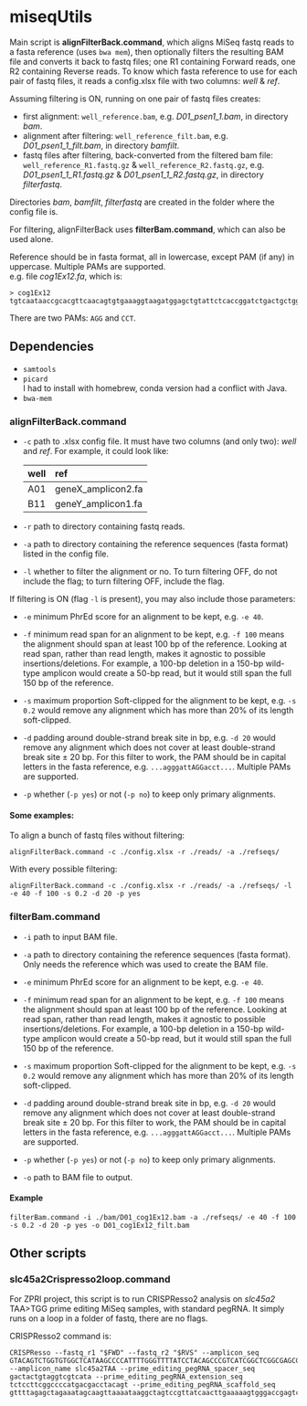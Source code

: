 # miseqUtils

Main script is **alignFilterBack.command**, which aligns MiSeq fastq reads to a fasta reference (uses `bwa mem`), then optionally filters the resulting BAM file and converts it back to fastq files; one R1 containing Forward reads, one R2 containing Reverse reads. To know which fasta reference to use for each pair of fastq files, it reads a config.xlsx file with two columns: _well_ & _ref_.

Assuming filtering is ON, running on one pair of fastq files creates:
* first alignment: `well_reference.bam`, e.g. _D01_psen1_1.bam_, in directory _bam_.
* alignment after filtering: `well_reference_filt.bam`, e.g. _D01_psen1_1_filt.bam_, in directory _bamfilt_.
* fastq files after filtering, back-converted from the filtered bam file: `well_reference_R1.fastq.gz` & `well_reference_R2.fastq.gz`, e.g. _D01_psen1_1_R1.fastq.gz_ & _D01_psen1_1_R2.fastq.gz_, in directory _filterfastq_.

Directories _bam_, _bamfilt_, _filterfastq_ are created in the folder where the config file is.

For filtering, alignFilterBack uses **filterBam.command**, which can also be used alone.

Reference should be in fasta format, all in lowercase, except PAM (if any) in uppercase. Multiple PAMs are supported.  
e.g. file _cog1Ex12.fa_, which is:
```
> cog1Ex12
tgtcaataaccgcacgttcaacagtgtgaaaggtaagatggagctgtattctcaccggatctgactgctggccaaAGGaaggatgttatatggttCCTgagagttgatgctgttgctcctagacgtgaactgcttctctgtgcccgtcaacagccctaacaacac
```
There are two PAMs: `AGG` and `CCT`.

## Dependencies
* `samtools`
* `picard`  
I had to install with homebrew, conda version had a conflict with Java.
* `bwa-mem`

### alignFilterBack.command

* `-c` path to .xlsx config file. It must have two columns (and only two): _well_ and _ref_. For example, it could look like:

    | well | ref |
    |:---|:---|
    |A01|geneX_amplicon2.fa|
    |B11|geneY_amplicon1.fa|

* `-r` path to directory containing fastq reads.

* `-a` path to directory containing the reference sequences (fasta format) listed in the config file.

* `-l` whether to filter the alignment or no. To turn filtering OFF, do not include the flag; to turn filtering OFF, include the flag.

If filtering is ON (flag `-l` is present), you may also include those parameters: 

* `-e` minimum PhrEd score for an alignment to be kept, e.g. `-e 40`.

* `-f` minimum read span for an alignment to be kept, e.g. `-f 100` means the alignment should span at least 100 bp of the reference. Looking at read span, rather than read length, makes it agnostic to possible insertions/deletions. For example, a 100-bp deletion in a 150-bp wild-type amplicon would create a 50-bp read, but it would still span the full 150 bp of the reference.

* `-s` maximum proportion Soft-clipped for the alignment to be kept, e.g. `-s 0.2` would remove any alignment which has more than 20% of its length soft-clipped.

* `-d` padding around double-strand break site in bp, e.g. `-d 20` would remove any alignment which does not cover at least double-strand break site ± 20 bp. For this filter to work, the PAM should be in capital letters in the fasta reference, e.g. `...agggattAGGacct...`. Multiple PAMs are supported.

* `-p` whether (`-p yes`) or not (`-p no`) to keep only primary alignments.

#### Some examples:

To align a bunch of fastq files without filtering:
```
alignFilterBack.command -c ./config.xlsx -r ./reads/ -a ./refseqs/
```

With every possible filtering:
```
alignFilterBack.command -c ./config.xlsx -r ./reads/ -a ./refseqs/ -l -e 40 -f 100 -s 0.2 -d 20 -p yes
```

### filterBam.command

* `-i` path to input BAM file.

* `-a` path to directory containing the reference sequences (fasta format). Only needs the reference which was used to create the BAM file.

* `-e` minimum PhrEd score for an alignment to be kept, e.g. `-e 40`.

* `-f` minimum read span for an alignment to be kept, e.g. `-f 100` means the alignment should span at least 100 bp of the reference. Looking at read span, rather than read length, makes it agnostic to possible insertions/deletions. For example, a 100-bp deletion in a 150-bp wild-type amplicon would create a 50-bp read, but it would still span the full 150 bp of the reference.

* `-s` maximum proportion Soft-clipped for the alignment to be kept, e.g. `-s 0.2` would remove any alignment which has more than 20% of its length soft-clipped.

* `-d` padding around double-strand break site in bp, e.g. `-d 20` would remove any alignment which does not cover at least double-strand break site ± 20 bp. For this filter to work, the PAM should be in capital letters in the fasta reference, e.g. `...agggattAGGacct...`. Multiple PAMs are supported.

* `-p` whether (`-p yes`) or not (`-p no`) to keep only primary alignments.

* `-o` path to BAM file to output.

#### Example

```
filterBam.command -i ./bam/D01_cog1Ex12.bam -a ./refseqs/ -e 40 -f 100 -s 0.2 -d 20 -p yes -o D01_cog1Ex12_filt.bam
```

## Other scripts

### slc45a2Crispresso2loop.command
For ZPRI project, this script is to run CRISPResso2 analysis on _slc45a2_ TAA>TGG prime editing MiSeq samples, with standard pegRNA. It simply runs on a loop in a folder of fastq, there are no flags.

CRISPResso2 command is:
```
CRISPResso --fastq_r1 "$FWD" --fastq_r2 "$RVS" --amplicon_seq GTACAGTCTGGTGTGGCTCATAAGCCCCATTTTGGGTTTTATCCTACAGCCCGTCATCGGCTCGGCGAGCGACTACTGTAGGTCGTCATAAGGCCGAAGGAGACCGTACATACTCTTACTGGGGATTCTGATGTTAGTGGGCATGACTTTATTTCTAAATGGAGATGCAGTCACAACAGGTGGGTGA --amplicon_name slc45a2TAA --prime_editing_pegRNA_spacer_seq gactactgtaggtcgtcata --prime_editing_pegRNA_extension_seq tctccttcggccccatgacgacctacagt --prime_editing_pegRNA_scaffold_seq gttttagagctagaaatagcaagttaaaataaggctagtccgttatcaacttgaaaaagtgggaccgagtcggtcc
```